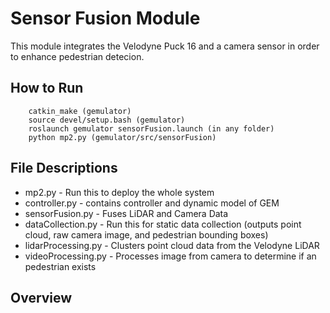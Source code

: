 # Sensor Fusion Module
This module integrates the Velodyne Puck 16 and a camera sensor in order to enhance pedestrian detecion.

## How to Run
```
    catkin_make (gemulator)
    source devel/setup.bash (gemulator)
    roslaunch gemulator sensorFusion.launch (in any folder)
    python mp2.py (gemulator/src/sensorFusion)
```

## File Descriptions
* mp2.py - Run this to deploy the whole system
* controller.py - contains controller and dynamic model of GEM
* sensorFusion.py - Fuses LiDAR and Camera Data
* dataCollection.py - Run this for static data collection (outputs point cloud, raw camera image, and pedestrian bounding boxes)
* lidarProcessing.py - Clusters point cloud data from the Velodyne LiDAR
* videoProcessing.py - Processes image from camera to determine if an pedestrian exists



## Overview


